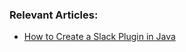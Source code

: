 ### Relevant Articles:

- [How to Create a Slack Plugin in Java](https://www.baeldung.com/java-slack-plugin)
